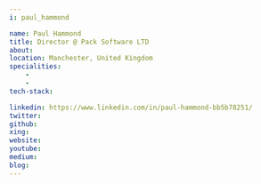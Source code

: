 ```yaml
---
i: paul_hammond

name: Paul Hammond
title: Director @ Pack Software LTD
about: 
location: Manchester, United Kingdom
specialities:
    - 
    - 
tech-stack: 

linkedin: https://www.linkedin.com/in/paul-hammond-bb5b78251/
twitter: 
github: 
xing: 
website: 
youtube: 
medium: 
blog: 
---
```

